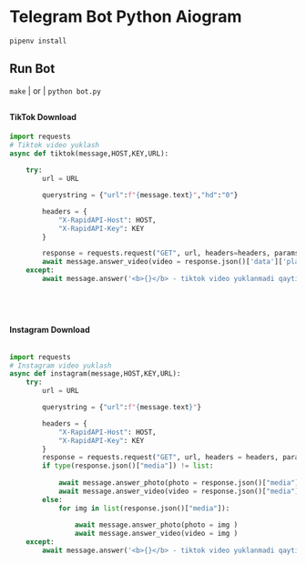 # Telegram Bot Python Aiogram

```gitbash
pipenv install 
```
## Run Bot

``` make ``` | or | ``` python bot.py ```
##
#### TikTok Download
```python
import requests
# Tiktok video yuklash
async def tiktok(message,HOST,KEY,URL):
    
    try:
        url = URL

        querystring = {"url":f"{message.text}","hd":"0"}

        headers = {
	        "X-RapidAPI-Host": HOST,
	        "X-RapidAPI-Key": KEY
        }

        response = requests.request("GET", url, headers=headers, params=querystring)
        await message.answer_video(video = response.json()['data']['play'])
    except:
        await message.answer('<b>{}</b> - tiktok video yuklanmadi qaytib link ni tug\'riligini tekshirib ko\'ring'.format(message.text))
       

    
```
##
#### Instagram Download
```python

import requests
# Instagram video yuklash
async def instagram(message,HOST,KEY,URL):
    try:
        url = URL

        querystring = {"url":f"{message.text}"}

        headers = {
	        "X-RapidAPI-Host": HOST,
	        "X-RapidAPI-Key": KEY
        }
        response = requests.request("GET", url, headers = headers, params = querystring)
        if type(response.json()["media"]) != list:
            
            await message.answer_photo(photo = response.json()["media"])
            await message.answer_video(video = response.json()["media"])
        else:
            for img in list(response.json()["media"]):
            
                await message.answer_photo(photo = img )
                await message.answer_video(video = img )
    except:
        await message.answer('<b>{}</b> - tiktok video yuklanmadi qaytib link ni tug\'riligini tekshirib ko\'ring'.format(message.text))
   
```

